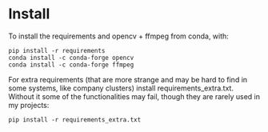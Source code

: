 # Install  
To install the requirements and opencv + ffmpeg from conda, with:

```
pip install -r requirements
conda install -c conda-forge opencv
conda install -c conda-forge ffmpeg
```

For extra requirements (that are more strange and may be hard to find in some systems, like company clusters) install requirements_extra.txt. 
Without it some of the functionalities may fail, though they are rarely used in my projects:

`pip install -r requirements_extra.txt`